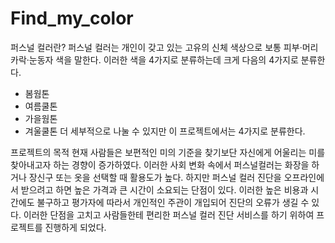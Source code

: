 # Find_my_color
퍼스널 컬러란? 
퍼스널 컬러는 개인이 갖고 있는 고유의 신체 색상으로 보통 피부·머리카락·눈동자 색을 말한다. 이러한 색을 4가지로 분류하는데 크게 다음의 4가지로 분류한다.

- 봄웜톤
- 여름쿨톤
- 가을웜톤
- 겨울쿨톤 
더 세부적으로 나눌 수 있지만 이 프로젝트에서는 4가지로 분류한다.

프로젝트의 목적 
현재 사람들은 보편적인 미의 기준을 찾기보단 자신에게 어울리는 미를 찾아내고자 하는 경향이 증가하였다. 이러한 사회 변화 속에서 퍼스널컬러는 화장을 하거나 장신구 또는 옷을 선택할 때 활용도가 높다. 하지만 퍼스널 컬러 진단을 오프라인에서 받으려고 하면 높은 가격과 큰 시간이 소요되는 단점이 있다. 이러한 높은 비용과 시간에도 불구하고 평가자에 따라서 개인적인 주관이 개입되어 진단의 오류가 생길 수 있다. 이러한 단점을 고치고 사람들한테 편리한 퍼스널 컬러 진단 서비스를 하기 위하여 프로젝트를 진행하게 되었다.
